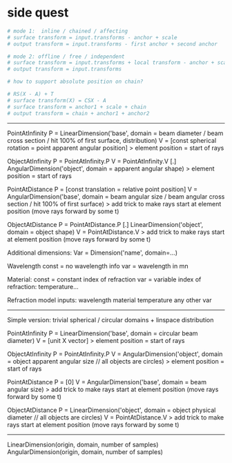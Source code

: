 # side quest


```python
# mode 1:  inline / chained / affecting
# surface transform = input.transforms - anchor + scale
# output transform = input.transforms - first anchor + second anchor

# mode 2: offline / free / independent
# surface transform = input.transforms + local transform - anchor + scale
# output transform = input.transforms

# how to support absolute position on chain?

# RS(X - A) + T
# surface transform(X) = CSX - A
# surface transform = anchor1 + scale + chain
# output transform = chain + anchor1 + anchor2
```

----

PointAtInfinity
    P = LinearDimension('base', domain = beam diameter / beam cross section / hit 100% of first surface, distribution)
    V = [const spherical rotation = point apparent angular position]
    > element position = start of rays

ObjectAtInfinity
    P = PointAtInfinity.P
    V = PointAtInfinity.V [.] AngularDimension('object', domain = apparent angular shape)
    > element position = start of rays

PointAtDistance
    P = [const translation = relative point position]
    V = AngularDimension('base', domain = beam angular size / beam angular cross section / hit 100% of first surface)
    > add trick to make rays start at element position (move rays forward by some t)

ObjectAtDistance
    P = PointAtDistance.P [.] LinearDimension('object', domain = object shape)
    V = PointAtDistance.V
    > add trick to make rays start at element position (move rays forward by some t)


Additional dimensions:
    Var = Dimension('name', domain=...)


Wavelength
    const = no wavelength info
    var = wavelength in mn

Material:
    const = constant index of refraction
    var = variable index of refraction: temperature...

Refraction model inputs:
    wavelength
    material
    temperature
    any other var

---
Simple version: trivial spherical / circular domains + linspace distribution

PointAtInfinity
    P = LinearDimension('base', domain = circular beam diameter)
    V = [unit X vector]
    > element position = start of rays

ObjectAtInfinity
    P = PointAtInfinity.P
    V = AngularDimension('object', domain = object apparent angular size // all objects are circles)
    > element position = start of rays

PointAtDistance
    P = [0]
    V = AngularDimension('base', domain = beam angular size)
    > add trick to make rays start at element position (move rays forward by some t)

ObjectAtDistance
    P = LinearDimension('object', domain = object physical diameter // all objects are circles)
    V = PointAtDistance.V
    > add trick to make rays start at element position (move rays forward by some t)

---

LinearDimension(origin, domain, number of samples)
AngularDimension(origin, domain, number of samples)
